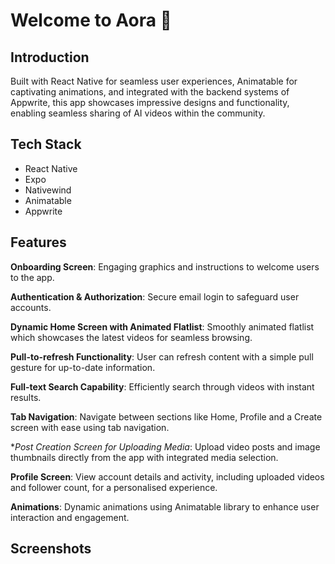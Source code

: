 # Welcome to Aora 👋

## Introduction

Built with React Native for seamless user experiences, Animatable for captivating animations, and integrated with the backend systems of Appwrite, this app showcases impressive designs and functionality, enabling seamless sharing of AI videos within the community.

## Tech Stack

- React Native
- Expo
- Nativewind
- Animatable
- Appwrite

## Features

**Onboarding Screen**: Engaging graphics and instructions to welcome users to the app.

**Authentication & Authorization**: Secure email login to safeguard user accounts.

**Dynamic Home Screen with Animated Flatlist**: Smoothly animated flatlist which showcases the latest videos for seamless browsing.

**Pull-to-refresh Functionality**: User can refresh content with a simple pull gesture for up-to-date information.

**Full-text Search Capability**: Efficiently search through videos with instant results.

**Tab Navigation**: Navigate between sections like Home, Profile and a Create screen with ease using tab navigation.

\*_Post Creation Screen for Uploading Media_: Upload video posts and image thumbnails directly from the app with integrated media selection.

**Profile Screen**: View account details and activity, including uploaded videos and follower count, for a personalised experience.

**Animations**: Dynamic animations using Animatable library to enhance user interaction and engagement.

## Screenshots
